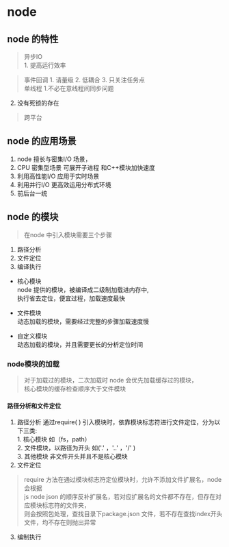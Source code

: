  # node
  
  ## node 的特性
  
  > 异步IO   
    1. 提高运行效率
     
  > 事件回调 
    1. 请量级
    2. 低耦合
    3. 只关注任务点   
  > 单线程
   1.不必在意线程间同步问题
   2. 没有死锁的存在
  > 跨平台   
  ## node 的应用场景
  1. node 擅长与密集I/O 场景，
  2. CPU 密集型场景 可展开子进程 和C++模块加快速度
  3. 利用高性能I/O 应用于实时场景
  4. 利用并行I/O 更高效运用分布式环境
  5. 前后台一统
  
 ## node 的模块
  > 在node 中引入模块需要三个步骤
  1. 路径分析
  2. 文件定位
  3. 编译执行
  *   核心模块   
      node 提供的模块，被编译成二级制加载进内存中,   
      执行省去定位，便宜过程，加载速度最快
      
  *   文件模块   
      动态加载的模块，需要经过完整的步骤加载速度慢
   
  * 自定义模块   
     动态加载的模块，并且需要更长的分析定位时间    
   ### node模块的加载
   > 对于加载过的模块，二次加载时 node 会优先加载缓存过的模块，   
     核心模块的缓存检查顺序大于文件模块
    
   #### 路径分析和文件定位 
   1.  路径分析 
    通过require( ) 引入模块时，依靠模块标志符进行文件定位，分为以下三类:   
    1. 核心模块 如（fs，path）   
    2. 文件模块，以路径为开头 如('.' ，'..' ，'/' )   
    3. 其他模块 非文件开头并且不是核心模块   
   2. 文件定位
   > require 方法在通过模块标志符定位模块时，允许不添加文件扩展名，node 会根据   
   >js node json 的顺序反补扩展名，若对应扩展名的文件都不存在，但存在对应模块标志符的文件夹，   
   >则会按照包处理，查找目录下package.json 文件，若不存在查找index开头文件，均不存在则抛出异常
   3. 编制执行
    
   
  
   